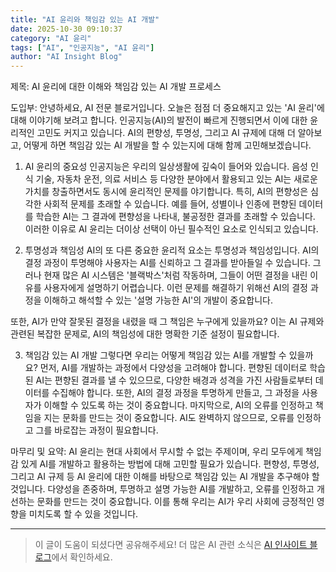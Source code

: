 ```yaml
---
title: "AI 윤리와 책임감 있는 AI 개발"
date: 2025-10-30 09:10:37
category: "AI 윤리"
tags: ["AI", "인공지능", "AI 윤리"]
author: "AI Insight Blog"
---
```


제목: AI 윤리에 대한 이해와 책임감 있는 AI 개발 프로세스

도입부:
안녕하세요, AI 전문 블로거입니다. 오늘은 점점 더 중요해지고 있는 'AI 윤리'에 대해 이야기해 보려고 합니다. 인공지능(AI)의 발전이 빠르게 진행되면서 이에 대한 윤리적인 고민도 커지고 있습니다. AI의 편향성, 투명성, 그리고 AI 규제에 대해 더 알아보고, 어떻게 하면 책임감 있는 AI 개발을 할 수 있는지에 대해 함께 고민해보겠습니다.

1. AI 윤리의 중요성
인공지능은 우리의 일상생활에 깊숙이 들어와 있습니다. 음성 인식 기술, 자동차 운전, 의료 서비스 등 다양한 분야에서 활용되고 있는 AI는 새로운 가치를 창출하면서도 동시에 윤리적인 문제를 야기합니다. 특히, AI의 편향성은 심각한 사회적 문제를 초래할 수 있습니다. 예를 들어, 성별이나 인종에 편향된 데이터를 학습한 AI는 그 결과에 편향성을 나타내, 불공정한 결과를 초래할 수 있습니다. 이러한 이유로 AI 윤리는 더이상 선택이 아닌 필수적인 요소로 인식되고 있습니다.

2. 투명성과 책임성
AI의 또 다른 중요한 윤리적 요소는 투명성과 책임성입니다. AI의 결정 과정이 투명해야 사용자는 AI를 신뢰하고 그 결과를 받아들일 수 있습니다. 그러나 현재 많은 AI 시스템은 '블랙박스'처럼 작동하며, 그들이 어떤 결정을 내린 이유를 사용자에게 설명하기 어렵습니다. 이런 문제를 해결하기 위해선 AI의 결정 과정을 이해하고 해석할 수 있는 '설명 가능한 AI'의 개발이 중요합니다.

또한, AI가 만약 잘못된 결정을 내렸을 때 그 책임은 누구에게 있을까요? 이는 AI 규제와 관련된 복잡한 문제로, AI의 책임성에 대한 명확한 기준 설정이 필요합니다.

3. 책임감 있는 AI 개발
그렇다면 우리는 어떻게 책임감 있는 AI를 개발할 수 있을까요? 먼저, AI를 개발하는 과정에서 다양성을 고려해야 합니다. 편향된 데이터로 학습된 AI는 편향된 결과를 낼 수 있으므로, 다양한 배경과 성격을 가진 사람들로부터 데이터를 수집해야 합니다. 또한, AI의 결정 과정을 투명하게 만들고, 그 과정을 사용자가 이해할 수 있도록 하는 것이 중요합니다. 마지막으로, AI의 오류를 인정하고 책임을 지는 문화를 만드는 것이 중요합니다. AI도 완벽하지 않으므로, 오류를 인정하고 그를 바로잡는 과정이 필요합니다.

마무리 및 요약:
AI 윤리는 현대 사회에서 무시할 수 없는 주제이며, 우리 모두에게 책임감 있게 AI를 개발하고 활용하는 방법에 대해 고민할 필요가 있습니다. 편향성, 투명성, 그리고 AI 규제 등 AI 윤리에 대한 이해를 바탕으로 책임감 있는 AI 개발을 추구해야 할 것입니다. 다양성을 존중하며, 투명하고 설명 가능한 AI를 개발하고, 오류를 인정하고 개선하는 문화를 만드는 것이 중요합니다. 이를 통해 우리는 AI가 우리 사회에 긍정적인 영향을 미치도록 할 수 있을 것입니다.

---

> 이 글이 도움이 되셨다면 공유해주세요! 
> 더 많은 AI 관련 소식은 [AI 인사이트 블로그](https://tonyhwang1004.github.io/ai-insight-blog)에서 확인하세요.
